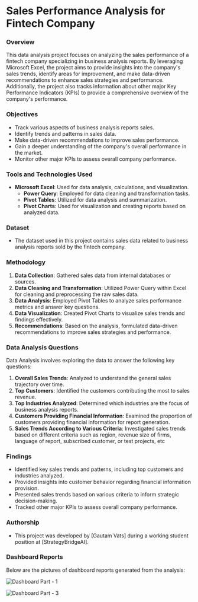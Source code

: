 # Sales Performance Analysis for Fintech Company

### Overview
This data analysis project focuses on analyzing the sales performance of a fintech company specializing in business analysis reports. By leveraging Microsoft Excel, the project aims to provide insights into the company's sales trends, identify areas for improvement, and make data-driven recommendations to enhance sales strategies and performance. Additionally, the project also tracks information about other major Key Performance Indicators (KPIs) to provide a comprehensive overview of the company's performance.

### Objectives
- Track various aspects of business analysis reports sales.
- Identify trends and patterns in sales data.
- Make data-driven recommendations to improve sales performance.
- Gain a deeper understanding of the company's overall performance in the market.
- Monitor other major KPIs to assess overall company performance.

### Tools and Technologies Used
- **Microsoft Excel**: Used for data analysis, calculations, and visualization.
  - **Power Query**: Employed for data cleaning and transformation tasks.
  - **Pivot Tables**: Utilized for data analysis and summarization.
  - **Pivot Charts**: Used for visualization and creating reports based on analyzed data.

### Dataset
- The dataset used in this project contains sales data related to business analysis reports sold by the fintech company.

### Methodology
1. **Data Collection**: Gathered sales data from internal databases or sources.
2. **Data Cleaning and Transformation**: Utilized Power Query within Excel for cleaning and preprocessing the raw sales data.
3. **Data Analysis**: Employed Pivot Tables to analyze sales performance metrics and answer key questions.
4. **Data Visualization**: Created Pivot Charts to visualize sales trends and findings effectively.
5. **Recommendations**: Based on the analysis, formulated data-driven recommendations to improve sales strategies and performance.

### Data Analysis Questions
Data Analysis involves exploring the data to answer the following key questions:
1. **Overall Sales Trends**: Analyzed to understand the general sales trajectory over time.
2. **Top Customers**: Identified the customers contributing the most to sales revenue.
3. **Top Industries Analyzed**: Determined which industries are the focus of business analysis reports.
4. **Customers Providing Financial Information**: Examined the proportion of customers providing financial information for report generation.
5. **Sales Trends According to Various Criteria**: Investigated sales trends based on different criteria such as region, revenue size of firms, language of report, subscribed customer, or test projects, etc


### Findings
- Identified key sales trends and patterns, including top customers and industries analyzed.
- Provided insights into customer behavior regarding financial information provision.
- Presented sales trends based on various criteria to inform strategic decision-making.
- Tracked other major KPIs to assess overall company performance.


### Authorship
- This project was developed by [Gautam Vats] during a working student position at [StrategyBridgeAI].

### Dashboard Reports

Below are the pictures of dashboard reports generated from the analysis:

![Dashboard Part - 1](https://github.com/Gautamvats/Business-Report-Sales-Analysis/assets/137445534/1a43de1b-8bb9-439b-a174-23a88520ff98)

![Dashboard Part - 3](https://github.com/Gautamvats/Business-Report-Sales-Analysis/assets/137445534/28c239a4-f862-4554-92ce-83e387b27731)




